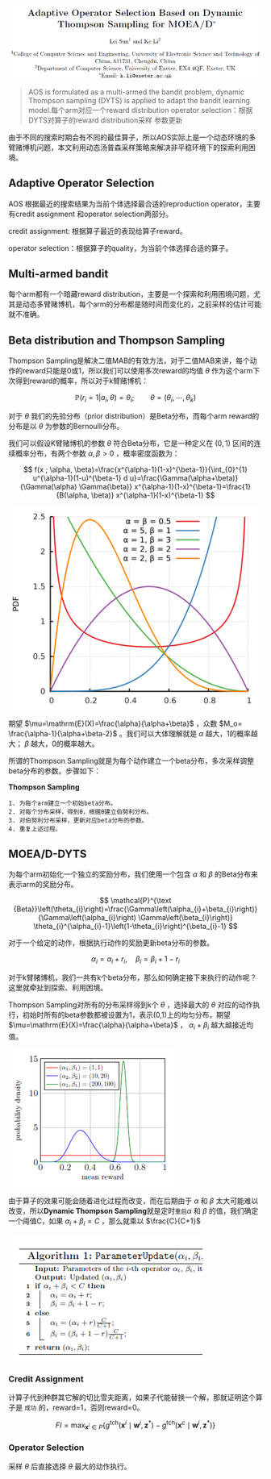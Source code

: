 ![image.png](assets/20201214161143-zm22sev-image.png)

> AOS is formulated as a multi-armed the bandit problem, dynamic Thompson sampling (DYTS) is     applied to adapt the bandit learning model.每个arm对应一个reward distribution
> operator selection：根据DYTS对算子的reward distribution采样
> 参数更新
>

由于不同的搜索时期会有不同的最佳算子，所以AOS实际上是一个动态环境的多臂赌博机问题，本文利用动态汤普森采样策略来解决非平稳环境下的探索利用困境。

## Adaptive Operator Selection

AOS 根据最近的搜索结果为当前个体选择最合适的reproduction operator，主要有credit assignment 和operator selection两部分。

credit assignment: 根据算子最近的表现给算子reward。

operator selection：根据算子的quality，为当前个体选择合适的算子。

## Multi-armed bandit

每个arm都有一个暗藏reward distribution，主要是一个探索和利用困境问题，尤其是动态多臂赌博机，每个arm的分布都是随时间而变化的，之前采样的估计可能就不准确。

## Beta distribution and Thompson Sampling

Thompson Sampling是解决二值MAB的有效方法，对于二值MAB来讲，每个动作的reward只能是0或1，所以我们可以使用多次reward的均值 $\theta$ 作为这个arm下次得到reward的概率，所以对于k臂赌博机：

$$
\mathbb {P}(r_i=1|a_i,\theta)=\theta_i; \qquad\theta=(\theta_i,\cdots,\theta_k)
$$

对于 $\theta$ 我们的先验分布（prior distribution）是Beta分布，而每个arm reward的分布是以 $\theta$ 为参数的Bernoulli分布。

我们可以假设K臂赌博机的参数 $\theta$ 符合Beta分布，它是一种定义在 $(0,1)$ 区间的连续概率分布，有两个参数 $\alpha, \beta > 0$ ，概率密度函数为：

$$
f(x ; \alpha, \beta)=\frac{x^{\alpha-1}(1-x)^{\beta-1}}{\int_{0}^{1} u^{\alpha-1}(1-u)^{\beta-1} d u}=\frac{\Gamma(\alpha+\beta)}{\Gamma(\alpha) \Gamma(\beta)} x^{\alpha-1}(1-x)^{\beta-1}=\frac{1}{B(\alpha, \beta)} x^{\alpha-1}(1-x)^{\beta-1}
$$

![MOEADDYTS.png](assets/20201214161324-ic9d0nv-MOEA_D-DYTS.png)

期望 $\mu=\mathrm{E}(X)=\frac{\alpha}{\alpha+\beta}$ ，众数 $M_o= \frac{\alpha-1}{\alpha+\beta-2}$ 。我们可以大体理解就是 $\alpha$ 越大，1的概率越大； $\beta$ 越大，0的概率越大。

所谓的Thompson Sampling就是为每个动作建立一个beta分布，多次采样调整beta分布的参数。步骤如下：

**Thompson Sampling**

```ABAP
1. 为每个arm建立一个初始beta分布。
2. 对每个分布采样，得到θ﻿，根据θ﻿建立伯努利分布。 
3. 对伯努利分布采样，更新对应beta分布的参数。
4. 重复上述过程。 
```

## MOEA/D-DYTS

为每个arm初始化一个独立的奖励分布，我们使用一个包含 $\alpha$ 和 $\beta$ 的Beta分布来表示arm的奖励分布。

$$
\mathcal{P}^{\text {Beta}}\left(\theta_{i}\right)=\frac{\Gamma\left(\alpha_{i}+\beta_{i}\right)}{\Gamma\left(\alpha_{i}\right) \Gamma\left(\beta_{i}\right)} \theta_{i}^{\alpha_{i}-1}\left(1-\theta_{i}\right)^{\beta_{i}-1}
$$

对于一个给定的动作，根据执行动作的奖励更新beta分布的参数。

$$
\alpha_i = \alpha_i + r_i, \quad \beta_i = \beta_i + 1 - r_i
$$

对于k臂赌博机，我们一共有k个beta分布，那么如何确定接下来执行的动作呢？这里就牵扯到探索、利用困境。

Thompson Sampling对所有的分布采样得到k个 $\theta$ ，选择最大的 $\theta$ 对应的动作执行，初始时所有的beta参数都被设置为1，表示(0,1)上的均匀分布，期望 $\mu=\mathrm{E}(X)=\frac{\alpha}{\alpha+\beta}$ ， $\alpha_i+\beta_i$ 越大越接近均值。

![MOEADDYTS1.png](assets/20201214161354-o3lg3iv-MOEA_D-DYTS_1.png)

由于算子的效果可能会随着进化过程而改变，而在后期由于 $\alpha$ 和 $\beta$ 太大可能难以改变，所以**Dynamic Thompson Sampling**就是定时`重启`$\alpha$ 和 $\beta$ 的值，我们确定一个阈值C，如果 $\alpha_i+\beta_i=C$ ，那么就乘以 $\frac{C}{C+1}$

![MOEADDYTS2.png](assets/20201214161401-a0ivzz4-MOEA_D-DYTS_2.png)

### Credit Assignment

计算子代到种群其它解的切比雪夫距离，如果子代能替换一个解，那就证明这个算子是 `成功` 的，reward=1，否则reward=0。

$$
F I=\max _{\mathbf{x}^{i} \in P}\left\{g^{\mathrm{tch}}\left(\mathbf{x}^{i} \mid \mathbf{w}^{i}, \mathbf{z}^{*}\right)-g^{\mathrm{tch}}\left(\mathbf{x}^{c} \mid \mathbf{w}^{i}, \mathbf{z}^{*}\right)\right\}
$$

### Operator Selection

采样 $\theta$ 后直接选择 $\theta$ 最大的动作执行。